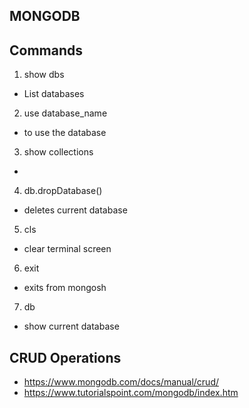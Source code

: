 ## MONGODB

## Commands
1. show dbs
 - List databases
2. use database_name
 - to use the database
3. show collections
 - 
4. db.dropDatabase()
- deletes current database 
5. cls
 - clear terminal screen
6. exit
- exits from mongosh
7. db
- show current database

## CRUD Operations
- https://www.mongodb.com/docs/manual/crud/ 
- https://www.tutorialspoint.com/mongodb/index.htm
